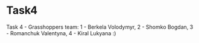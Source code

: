 # Task4
Task 4 - 
 Grasshoppers team:
1 - Berkela Volodymyr, 
2 - Shomko Bogdan,
3 - Romanchuk Valentyna, 
4 - Kiral Lukyana :)
